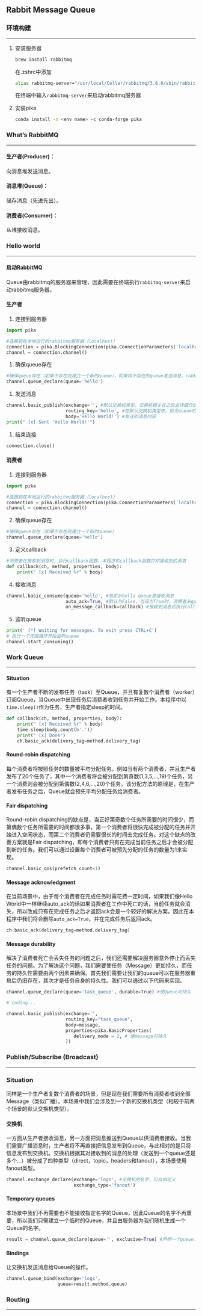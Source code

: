 ## Rabbit Message Queue

### 环境构建

------

1. 安装服务器

   ```bash
   brew install rabbitmq
   ```

   在.zshrc中添加

   ```bash
   alias rabbitmq-server="/usr/local/Cellar/rabbitmq/3.8.0/sbin/rabbitmq-server"
   ```

   在终端中输入```rabbitmq-server```来启动rabbitmq服务器

2. 安装pika

   ```bash
   conda install -n <env name> -c conda-forge pika
   ```

### What‘s RabbitMQ

------

#### 生产者(Producer)：

向消息堆发送消息。

#### 消息堆(Queue)：

储存消息（先进先出）。

#### 消费者(Consumer)：

从堆接收消息。

### Hello world

------

#### 启动RabbitMQ

Queue由rabbitmq的服务器来管理，因此需要在终端执行```rabbitmq-server```来启动rabbitmq服务器。

#### 生产者

1. 连接到服务器

```python
import pika

#连接到在本地运行的rabbitmq服务器（localhost）
connection = pika.BlockingConnection(pika.ConnectionParameters('localhost'))
channel = connection.channel()
```

1. 确保queue存在

```python
#确保queue存在（如果不存在则建立一个新的queue），如果向不存在的queue发送消息，rabbitmq会废弃该消息
channel.queue_declare(queue='hello')
```

1. 发送消息

```python
channel.basic_publish(exchange='', #默认交换机类型，交换机相关在之后会详细介绍
                      routing_key='hello', #在默认交换机类型中，即为queue的名字
                      body='Hello World!') #发送的消息内容
print(" [x] Sent 'Hello World!'")
```

1. 结束连接

```python
connection.close()
```

#### 消费者

1. 连接到服务器

```python
import pika

#连接到在本地运行的rabbitmq服务器（localhost）
connection = pika.BlockingConnection(pika.ConnectionParameters('localhost'))
channel = connection.channel()
```

2. 确保queue存在

```python
#确保queue存在（如果不存在则建立一个新的queue）
channel.queue_declare(queue='hello')
```

3. 定义callback

```python
#消费者在接收到消息时，执行callback函数，本程序的callback函数打印接收到的消息
def callback(ch, method, properties, body):
    print(" [x] Received %r" % body)
```

4. 接收消息

```python
channel.basic_consume(queue='hello', #指定从hello queue里接收消息
                      auto_ack=True, #默认为False，当设为True时，消费者从queue中接收到消息后，自动返回acknowledgment(ack)以告诉queue我接收到消息了，queue在接收到ack后即会从queue中删除该消息。
                      on_message_callback=callback) #接收到消息后执行callback函数
```

5. 监听queue

```python
print(' [*] Waiting for messages. To exit press CTRL+C')
# 执行一个无限循环开始监听queue
channel.start_consuming()
```

### Work Queue

------

#### Situation

有一个生产者不断的发布任务（task）至Queue，并且有复数个消费者（worker）订阅Queue，当Queue中出现任务后消费者收到任务并开始工作。本程序中以```time.sleep()```作为任务，生产者指定sleep的时间。

```python
def callback(ch, method, properties, body):
    print(" [x] Received %r" % body)
    time.sleep(body.count(b'.'))
    print(" [x] Done")
    ch.basic_ack(delivery_tag=method.delivery_tag)
```

#### Round-robin dispatching

每个消费者将按照任务的数量被平均分配任务。例如当有两个消费者，并且生产者发布了20个任务了，其中一个消费者将会被分配到第奇数(1,3,5,...,19)个任务，另一个消费则会被分配到第偶数(2,4,6,...,20)个任务。该分配方法的原理是，在生产者发布任务之后，Queue就会预先平均分配任务给消费者。

#### Fair dispatching

Round-robin dispatching的缺点是，当正好第奇数个任务所需要的时间很少，而第偶数个任务所需要的时间都很多事，第一个消费者将很快完成被分配的任务并开始进入空闲状态，而第二个消费者仍需要很长的时间去完成任务。对这个缺点的改善方案就是Fair dispatching，即每个消费者只有在完成当前任务之后才会被分配到新的任务。我们可以通过设置每个消费者可被预先分配的任务的数量为1来实现。

```python
channel.basic_qos(prefetch_count=1)
```

#### Message acknowledgment

在当前场景中，由于每个消费者在完成任务时需花费一定时间，如果我们像Hello World中一样继续auto_ack的话如果消费者在工作中死亡的话，当前任务就会消失，所以改成只有在完成任务之后才返回ack会是一个较好的解决方案。因此在本程序中我们将会删除```auto_ack=True```，并在完成任务后返回ack。

```python
ch.basic_ack(delivery_tag=method.delivery_tag)
```

#### Message durability

解决了消费者死亡会丢失任务的问题之后，我们还需要解决服务器意外停止而丢失任务的问题。为了解决这个问题，我们需要使任务（Message）更加持久，而任务的持久性需要由两个因素来确保。首先我们需要让我们的queue可以在服务器重启后仍旧存在，其次才是任务自身的持久性。我们可以通过以下代码来实现。

```python
channel.queue_declare(queue='task_queue', durable=True) #使Queue可持久

# coding...

channel.basic_publish(exchange='',
                      routing_key="task_queue",
                      body=message,
                      properties=pika.BasicProperties(
                         delivery_mode = 2, # 使message可持久
                      ))
```

### Publish/Subscribe (Broadcast)

------

###  Situation

同样是一个生产者复数个消费者的场景，但是现在我们需要所有消费者收到全部Message（类似广播）。本场景中我们会涉及到一个新的交换机类型（相较于前两个场景的默认交换机类型）。

#### 交换机

一方面从生产者接收消息，另一方面把消息推送到Queue以供消费者接收。当我们需要广播消息时，生产者将不再直接把信息发布到Queue，与此相对的是只将信息发布到交换机。交换机根据其对接收到的消息的处理（发送到一个queue还是多个...）被分成了四种类型（direct，topic，headers和fanout），本场景使用fanout类型。

```python
channel.exchange_declare(exchange='logs', #交换机的名字，可自由定义
                         exchange_type='fanout')
```

#### Temporary queues

本场景中我们不再需要也不能接收指定名字的Queue，因此Queue的名字不再重要，所以我们只需建立一个临时的Queue，并且由服务器为我们随机生成一个Queue的名字。

```python
result = channel.queue_declare(queue='', exclusive=True) #声明一个queue，由服务器命名。通过设置exlusive为True来使该queue为一个临时的queue。
```

#### Bindings

让交换机发送消息给Queue的操作。

```python
channel.queue_bind(exchange='logs',
                   queue=result.method.queue)
```

### Routing

------







